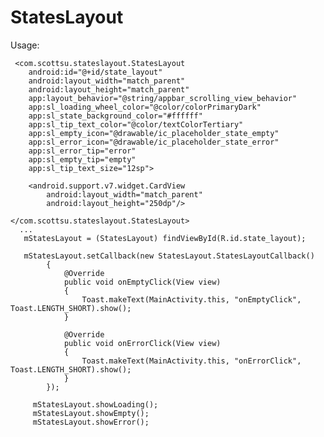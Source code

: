 # StatesLayout

Usage:  

     <com.scottsu.stateslayout.StatesLayout
        android:id="@+id/state_layout"
        android:layout_width="match_parent"
        android:layout_height="match_parent"
        app:layout_behavior="@string/appbar_scrolling_view_behavior"
        app:sl_loading_wheel_color="@color/colorPrimaryDark"
        app:sl_state_background_color="#ffffff"
        app:sl_tip_text_color="@color/textColorTertiary"
        app:sl_empty_icon="@drawable/ic_placeholder_state_empty"
        app:sl_error_icon="@drawable/ic_placeholder_state_error"
        app:sl_error_tip="error"
        app:sl_empty_tip="empty"
        app:sl_tip_text_size="12sp">

        <android.support.v7.widget.CardView
            android:layout_width="match_parent"
            android:layout_height="250dp"/>

    </com.scottsu.stateslayout.StatesLayout>
      ...
       mStatesLayout = (StatesLayout) findViewById(R.id.state_layout);
       
       mStatesLayout.setCallback(new StatesLayout.StatesLayoutCallback()
            {
                @Override
                public void onEmptyClick(View view)
                {
                    Toast.makeText(MainActivity.this, "onEmptyClick", Toast.LENGTH_SHORT).show();
                }

                @Override
                public void onErrorClick(View view)
                {
                    Toast.makeText(MainActivity.this, "onErrorClick", Toast.LENGTH_SHORT).show();
                }
            });
            
         mStatesLayout.showLoading();    
         mStatesLayout.showEmpty();    
         mStatesLayout.showError();
      
      
